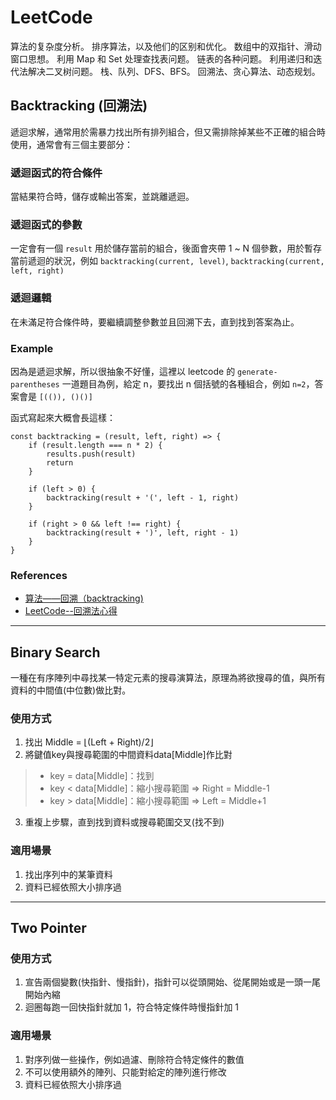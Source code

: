 # LeetCode

算法的复杂度分析。
排序算法，以及他们的区别和优化。
数组中的双指针、滑动窗口思想。
利用 Map 和 Set 处理查找表问题。
链表的各种问题。
利用递归和迭代法解决二叉树问题。
栈、队列、DFS、BFS。
回溯法、贪心算法、动态规划。

## Backtracking (回溯法)

遞迴求解，通常用於需暴力找出所有排列組合，但又需排除掉某些不正確的組合時使用，通常會有三個主要部分：

### 遞迴函式的符合條件

當結果符合時，儲存或輸出答案，並跳離遞迴。

### 遞迴函式的參數

一定會有一個 `result` 用於儲存當前的組合，後面會夾帶 1 ~ N 個參數，用於暫存當前遞迴的狀況，例如 `backtracking(current, level)`, `backtracking(current, left, right)`

### 遞迴邏輯

在未滿足符合條件時，要繼續調整參數並且回溯下去，直到找到答案為止。

### Example

因為是遞迴求解，所以很抽象不好懂，這裡以 leetcode 的 `generate-parentheses` 一道題目為例，給定 n，要找出 n 個括號的各種組合，例如 `n=2`，答案會是 `[(()), ()()]`

函式寫起來大概會長這樣：

```
const backtracking = (result, left, right) => {
    if (result.length === n * 2) {
        results.push(result)
        return
    }

    if (left > 0) {
        backtracking(result + '(', left - 1, right)
    }

    if (right > 0 && left !== right) {
        backtracking(result + ')', left, right - 1)
    }
}
```

### References

-   [算法——回溯（backtracking)](https://zhuanlan.zhihu.com/p/73799959)
-   [LeetCode--回溯法心得](https://zhuanlan.zhihu.com/p/51882471)

---

## Binary Search

一種在有序陣列中尋找某一特定元素的搜尋演算法，原理為將欲搜尋的值，與所有資料的中間值(中位數)做比對。

### 使用方式

1. 找出 Middle = ⌊(Left + Right)/2⌋
2. 將鍵值key與搜尋範圍的中間資料data[Middle]作比對
  > * key = data[Middle]：找到
  > * key < data[Middle]：縮小搜尋範圍 ⇒ Right = Middle-1
  > * key > data[Middle]：縮小搜尋範圍 ⇒ Left = Middle+1
3. 重複上步驟，直到找到資料或搜尋範圍交叉(找不到)

### 適用場景

1. 找出序列中的某筆資料
2. 資料已經依照大小排序過

---

## Two Pointer

### 使用方式

1. 宣告兩個變數(快指針、慢指針)，指針可以從頭開始、從尾開始或是一頭一尾開始內縮
2. 迴圈每跑一回快指針就加 1，符合特定條件時慢指針加 1

### 適用場景

1. 對序列做一些操作，例如過濾、刪除符合特定條件的數值
2. 不可以使用額外的陣列、只能對給定的陣列進行修改
3. 資料已經依照大小排序過
